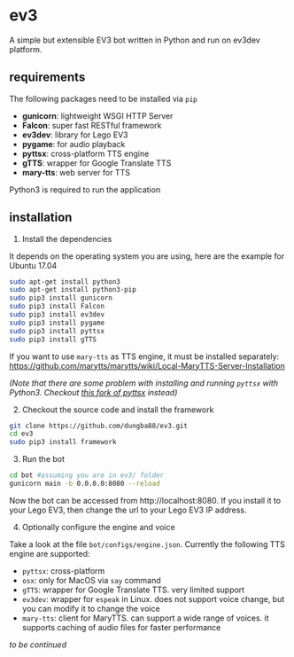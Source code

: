 # ev3

A simple but extensible EV3 bot written in Python and run on ev3dev platform.

## requirements

The following packages need to be installed via `pip`
- **gunicorn**: lightweight WSGI HTTP Server
- **Falcon**: super fast RESTful framework
- **ev3dev**: library for Lego EV3
- **pygame**: for audio playback
- **pyttsx**: cross-platform TTS engine
- **gTTS**: wrapper for Google Translate TTS
- **mary-tts**: web server for TTS

Python3 is required to run the application

## installation

1. Install the dependencies

It depends on the operating system you are using, here are the example for Ubuntu 17.04

```bash
sudo apt-get install python3
sudo apt-get install python3-pip
sudo pip3 install gunicorn
sudo pip3 install Falcon
sudo pip3 install ev3dev
sudo pip3 install pygame
sudo pip3 install pyttsx
sudo pip3 install gTTS
```

If you want to use `mary-tts` as TTS engine, it must be installed separately:
https://github.com/marytts/marytts/wiki/Local-MaryTTS-Server-Installation

*(Note that there are some problem with installing and running `pyttsx` with Python3. Checkout [this fork of pyttsx](https://github.com/Julian-O/pyttsx) instead)*

2. Checkout the source code and install the framework
```bash
git clone https://github.com/dungba88/ev3.git
cd ev3
sudo pip3 install framework
```

3. Run the bot
```bash
cd bot #assuming you are in ev3/ folder
gunicorn main -b 0.0.0.0:8080 --reload
```

Now the bot can be accessed from http://localhost:8080. If you install it to your Lego EV3, then change the url to your
Lego EV3 IP address.

4. Optionally configure the engine and voice

Take a look at the file `bot/configs/engine.json`. Currently the following TTS engine are supported:
- `pyttsx`: cross-platform
- `osx`: only for MacOS via `say` command
- `gTTS`: wrapper for Google Translate TTS. very limited support
- `ev3dev`: wrapper for `espeak` in Linux. does not support voice change, but you can modify it to change the voice
- `mary-tts`: client for MaryTTS. can support a wide range of voices. it supports caching of audio files for faster performance

*to be continued*
